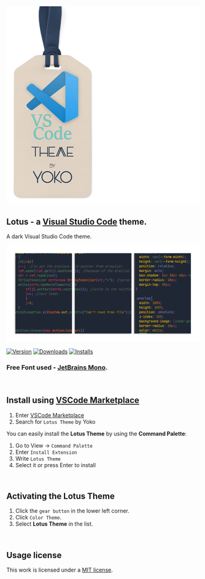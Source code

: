 
<img src="docs/brand.png" >

## Lotus - a [Visual Studio Code](https://code.visualstudio.com) theme.

A dark Visual Studio Code theme.

<img src="docs/view.png" >

[![Version](https://img.shields.io/visual-studio-marketplace/v/Yoko-Luxelego.lotus?logo=Visual%20Studio%20Code&style=for-the-badge)](https://marketplace.visualstudio.com/items?itemName=Yoko-Luxelego.lotus)
[![Downloads](https://img.shields.io/visual-studio-marketplace/d/Yoko-Luxelego.lotus?logo=Visual%20Studio%20Code&style=for-the-badge)](https://marketplace.visualstudio.com/items?itemName=Yoko-Luxelego.lotus)
[![Installs](https://img.shields.io/visual-studio-marketplace/i/Yoko-Luxelego.lotus?logo=Visual%20Studio%20Code&style=for-the-badge)](https://marketplace.visualstudio.com/items?itemName=Yoko-Luxelego.lotus)

### Free Font used - [JetBrains Mono](https://www.jetbrains.com/lp/mono/).

<img src="docs/spacer.png" width="1" height="1">

## Install using [VSCode Marketplace](https://marketplace.visualstudio.com/items?itemName=Yoko-Luxelego.lotus)

1. Enter [VSCode Marketplace](https://marketplace.visualstudio.com/items?itemName=Yoko-Luxelego.lotus)
2. Search for `Lotus Theme` by Yoko

You can easily install the **Lotus Theme** by using the **Command Palette**:

1. Go to View -> `Command Palette`
2. Enter `Install Extension`
3. Write `Lotus Theme`
4. Select it or press Enter to install

<img src="docs/spacer.png" width="1" height="1">

## Activating the Lotus Theme

1. Click the `gear button` in the lower left corner.
2. Click `Color Theme`.
3. Select **Lotus Theme** in the list.

<img src="docs/spacer.png" width="1" height="1">

## Usage license

This work is licensed under a [MIT license](https://github.com/luxelego/lotus_vscode_theme/blob/main/LICENSE).
